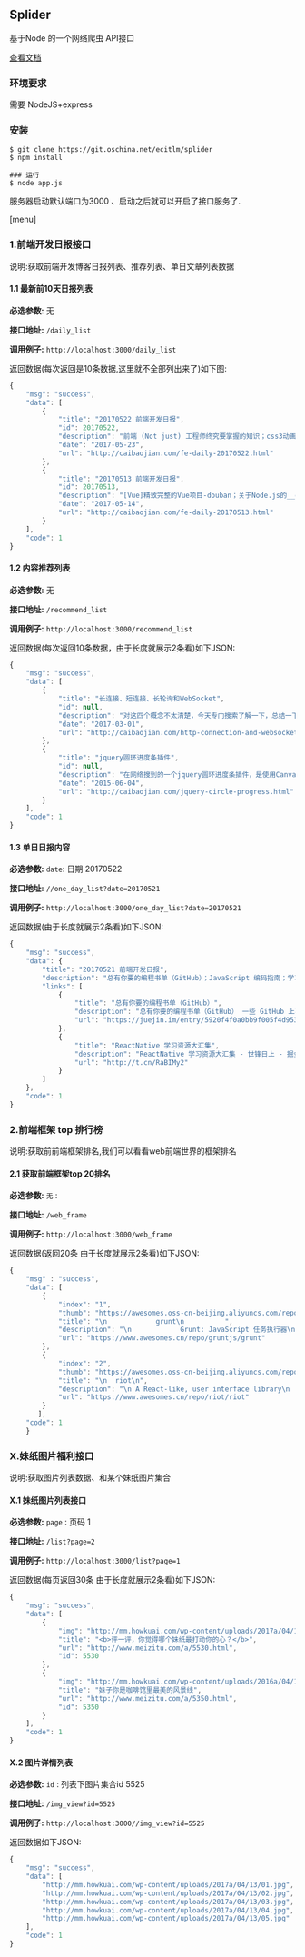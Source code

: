 ## Splider
基于Node 的一个网络爬虫 API接口

<a href="http://ecitlm.oschina.io/splider/docs/">查看文档</a>

### 环境要求
需要 NodeJS+express

### 安装
``` shell
$ git clone https://git.oschina.net/ecitlm/splider
$ npm install

### 运行
$ node app.js
```
服务器启动默认端口为3000 、启动之后就可以开启了接口服务了.


[menu]

### 1.前端开发日报接口
说明:获取前端开发博客日报列表、推荐列表、单日文章列表数据

#### 1.1 最新前10天日报列表
**必选参数:**
无

**接口地址:**
`/daily_list`

**调用例子:**
`http://localhost:3000/daily_list`

返回数据(每次返回是10条数据,这里就不全部列出来了)如下图:
```javascript
{
    "msg": "success",
    "data": [
        {
            "title": "20170522 前端开发日报",
            "id": 20170522,
            "description": "前端 (Not just) 工程师终究要掌握的知识；css3动画（二）：波浪效果；JS 与多线程；每天 10 个前端知识点：杂技；GB-respond：移动端响应式布局解决方案（JavaScript + rem）；React实战 ̵ ...",
            "date": "2017-05-23",
            "url": "http://caibaojian.com/fe-daily-20170522.html"
        },
        {
            "title": "20170513 前端开发日报",
            "id": 20170513,
            "description": "[Vue]精致完整的Vue项目-douban；关于Node.js的__dirname，__filename，process.cwd()，./文件路径的一些坑；javaScript代码优化；Gulp & webpack 配置详解；Re ...",
            "date": "2017-05-14",
            "url": "http://caibaojian.com/fe-daily-20170513.html"
        }
    ],
    "code": 1
}
```

#### 1.2 内容推荐列表
**必选参数:**
无

**接口地址:**
`/recommend_list`

**调用例子:**
`http://localhost:3000/recommend_list`

返回数据(每次返回10条数据，由于长度就展示2条看)如下JSON:
```javascript
{
    "msg": "success",
    "data": [
        {
            "title": "长连接、短连接、长轮询和WebSocket",
            "id": null,
            "description": "对这四个概念不太清楚，今天专门搜索了解一下，总结一下： 长连接：在HTTP 1.1，客户端发出请求，服务端接收请求，双方建立连接，在服务端没有返回之前保持连接，当客户端再发送请求时，它会使用同一个连接。这一直继续到客户端或服务器端认为会话已经结束，其中一方中断连接。",
            "date": "2017-03-01",
            "url": "http://caibaojian.com/http-connection-and-websocket.html"
        },
        {
            "title": "jquery圆环进度条插件",
            "id": null,
            "description": "在网络搜到的一个jquery圆环进度条插件，是使用Canvas写的，支持纯色、渐变颜色、支持文字逐渐变化、支持定义起始角等一切跟之前我写过的HTML5 Canvas绘制矩形和圆形（圆弧）和canvas绘制旋转的圆环百分比进度条等一切圆弧的属 ...",
            "date": "2015-06-04",
            "url": "http://caibaojian.com/jquery-circle-progress.html"
        }
    ],
    "code": 1
}
```

#### 1.3 单日日报内容
**必选参数:**
`date`: 日期 20170522

**接口地址:**
`//one_day_list?date=20170521`

**调用例子:**
`http://localhost:3000/one_day_list?date=20170521`

返回数据(由于长度就展示2条看)如下JSON:
```javascript
{
    "msg": "success",
    "data": {
        "title": "20170521 前端开发日报",
        "description": "总有你要的编程书单（GitHub）；JavaScript 编码指南；学习JavaScript之闭包；Vue 用户的 React 上手小结；初识weex（前端视角） – 环境搭建；JQuery 中的 setTimeout(fn, 0) 的作用；如何将Angular文档化？；Visual Studio Code 前端调试不完全指南",
        "links": [
            {
                "title": "总有你要的编程书单（GitHub）",
                "description": "总有你要的编程书单（GitHub） 一些 GitHub 上不错的文章或电子书列表与大家分享。不乏有不少经典，可以收起来慢慢阅览。 —— 由IT程序狮分享",
                "url": "https://juejin.im/entry/5920f4f0a0bb9f005f4d9535"
            },
            {
                "title": "ReactNative 学习资源大汇集",
                "description": "ReactNative 学习资源大汇集 - 世锋日上 - 掘金专栏  ​​​",
                "url": "http://t.cn/RaBIMy2"
            }
        ]
    },
    "code": 1
}

```


### 2.前端框架 top 排行榜
说明:获取前前端框架排名,我们可以看看web前端世界的框架排名

#### 2.1 获取前端框架top 20排名
**必选参数:**
`无` : 

**接口地址:**
`/web_frame`

**调用例子:**
`http://localhost:3000/web_frame`

返回数据(返回20条 由于长度就展示2条看)如下JSON:
```javascript
{
    "msg" : "success",
    "data": [
        {
            "index": "1",
            "thumb": "https://awesomes.oss-cn-beijing.aliyuncs.com/repo/151007151317-91-1.png?x-oss-process=style/subject_repo",
            "title": "\n            grunt\n          ",
            "description": "\n            Grunt: JavaScript 任务执行器\n          ",
            "url": "https://www.awesomes.cn/repo/gruntjs/grunt"
        },
        {
            "index": "2",
            "thumb": "https://awesomes.oss-cn-beijing.aliyuncs.com/repo/151003224032-16-1.png?x-oss-process=style/repo",
            "title": "\n  riot\n",
            "description": "\n A React-like, user interface library\n            ",
            "url": "https://www.awesomes.cn/repo/riot/riot"
        }
       ],
    "code": 1
    }
```


### X.妹纸图片福利接口
说明:获取图片列表数据、和某个妹纸图片集合

#### X.1 妹纸图片列表接口
**必选参数:**
`page` : 页码 1

**接口地址:**
`/list?page=2`

**调用例子:**
`http://localhost:3000/list?page=1`

返回数据(每页返回30条 由于长度就展示2条看)如下JSON:
```javascript
{
    "msg": "success",
    "data": [
        {
            "img": "http://mm.howkuai.com/wp-content/uploads/2017a/04/18/limg.jpg",
            "title": "<b>评一评，你觉得哪个妹纸最打动你的心？</b>",
            "url": "http://www.meizitu.com/a/5530.html",
            "id": 5530
        },
        {
            "img": "http://mm.howkuai.com/wp-content/uploads/2016a/04/10/limg.jpg",
            "title": "妹子你是咖啡馆里最美的风景线",
            "url": "http://www.meizitu.com/a/5350.html",
            "id": 5350
        }
    ],
    "code": 1
}
```

#### X.2 图片详情列表
**必选参数:**
`id` :  列表下图片集合id  5525

**接口地址:**
`/img_view?id=5525`

**调用例子:**
`http://localhost:3000//img_view?id=5525`

返回数据如下JSON:
```javascript
{
    "msg": "success",
    "data": [
        "http://mm.howkuai.com/wp-content/uploads/2017a/04/13/01.jpg",
        "http://mm.howkuai.com/wp-content/uploads/2017a/04/13/02.jpg",
        "http://mm.howkuai.com/wp-content/uploads/2017a/04/13/03.jpg",
        "http://mm.howkuai.com/wp-content/uploads/2017a/04/13/04.jpg",
        "http://mm.howkuai.com/wp-content/uploads/2017a/04/13/05.jpg"
    ],
    "code": 1
}
```


